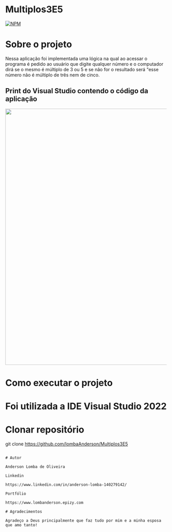 # Multiplos3E5

[![NPM](https://img.shields.io/npm/l/react)](https://github.com/LombaAnderson/Multiplos3E5/blob/main/LICENSE)


# Sobre o projeto
Nessa aplicação foi implementada uma lógica na qual ao acessar o programa é pedido ao usuário que digite qualquer número e o computador dirá se o mesmo é
múltiplo de 3 ou 5 e se não for o resultado será "esse número não é múltiplo de três nem de cinco.



## Print do Visual Studio contendo o código da aplicação
<div align="center">
<img src="https://user-images.githubusercontent.com/60937513/185455790-d323a522-d985-47a4-a714-cc391d2090ca.png" width="800" />
</div>


# Como executar o projeto

# Foi utilizada a IDE Visual Studio 2022

# Clonar repositório
git clone https://github.com/lombaAnderson/Multiplos3E5

```

# Autor

Anderson Lomba de Oliveira

Linkedin

https://www.linkedin.com/in/anderson-lomba-140279142/

Portfólio

https://www.lombanderson.epizy.com

# Agradecimentos

Agradeço a Deus principalmente que faz tudo por mim e a minha esposa que amo tanto!
